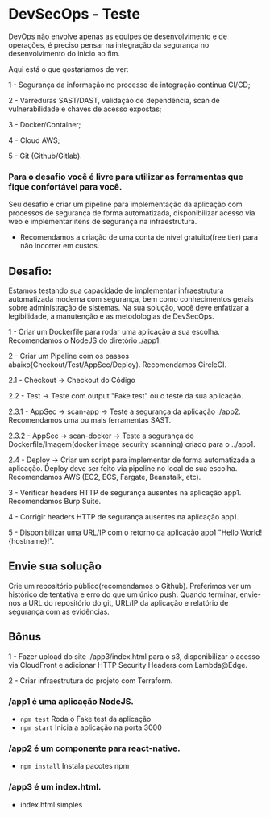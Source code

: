 # DevSecOps - Teste
DevOps não envolve apenas as equipes de desenvolvimento e de operações, é preciso pensar na integração da segurança no desenvolvimento do inicio ao fim.

Aqui está o que gostaríamos de ver:

1 - Segurança da informação no processo de integração contínua CI/CD;

2 - Varreduras SAST/DAST, validação de dependência, scan de vulnerabilidade e chaves de acesso expostas;

3 - Docker/Container;

4 - Cloud AWS;

5 - Git (Github/Gitlab).

### Para o desafio você é livre para utilizar as ferramentas que fique confortável para você.

Seu desafio é criar um pipeline para implementação da aplicação com processos de segurança de forma automatizada, disponibilizar acesso via web e implementar itens de segurança na infraestrutura.

* Recomendamos a criação de uma conta de nível gratuito(free tier) para não incorrer em custos.

## Desafio:

Estamos testando sua capacidade de implementar infraestrutura automatizada moderna com segurança, bem como conhecimentos gerais sobre administração de sistemas. Na sua solução, você deve enfatizar a legibilidade, a manutenção e as metodologias de DevSecOps.

1 - Criar um Dockerfile para rodar uma aplicação a sua escolha. Recomendamos o NodeJS do diretório ./app1.

2 - Criar um Pipeline com os passos abaixo(Checkout/Test/AppSec/Deploy). Recomendamos CircleCI.

2.1 - Checkout -> Checkout do Código

2.2 - Test -> Teste com output "Fake test" ou o teste da sua aplicação.

2.3.1 - AppSec -> scan-app -> Teste a segurança da aplicação ./app2. Recomendamos uma ou mais ferramentas SAST.

2.3.2 - AppSec -> scan-docker -> Teste a segurança do Dockerfile/Imagem(docker image security scanning) criado para o ../app1.

2.4 - Deploy -> Criar um script para implementar de forma automatizada a aplicação. Deploy deve ser feito via pipeline no local de sua escolha. Recomendamos AWS (EC2, ECS, Fargate, Beanstalk, etc).

3 - Verificar headers HTTP de segurança ausentes na aplicação app1. Recomendamos Burp Suite.

4 - Corrigir headers HTTP de segurança ausentes na aplicação app1.

5 - Disponibilizar uma URL/IP com o retorno da aplicação app1 "Hello World! {hostname}!".

## Envie sua solução
Crie um repositório público(recomendamos o Github). Preferimos ver um histórico de tentativa e erro do que um único push. Quando terminar, envie-nos a URL do repositório do git, URL/IP da aplicação e relatório de segurança com as evidências.

## Bônus
1 - Fazer upload do site ./app3/index.html para o s3, disponibilizar o acesso via CloudFront e adicionar HTTP Security Headers com Lambda@Edge.

2 - Criar infraestrutura do projeto com Terraform.

### /app1 é uma aplicação NodeJS.

- `npm test` Roda o Fake test da aplicação
- `npm start` Inicia a aplicação na porta 3000

### /app2 é um componente para react-native.

- `npm install` Instala pacotes npm

### /app3 é um index.html.

- index.html simples